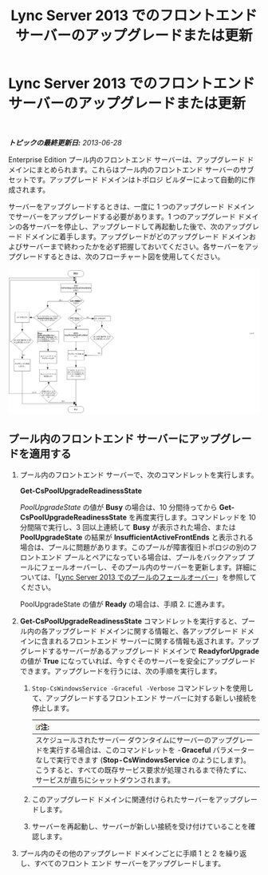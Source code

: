 ﻿---
title: Lync Server 2013 でのフロントエンド サーバーのアップグレードまたは更新
TOCTitle: Lync Server 2013 でのフロントエンド サーバーのアップグレードまたは更新
ms:assetid: 20fa39ae-ecfb-4c72-9cc4-8e183d3c752f
ms:mtpsurl: https://technet.microsoft.com/ja-jp/library/JJ204736(v=OCS.15)
ms:contentKeyID: 48271484
ms.date: 05/19/2016
mtps_version: v=OCS.15
ms.translationtype: HT
---

# Lync Server 2013 でのフロントエンド サーバーのアップグレードまたは更新

 

_**トピックの最終更新日:** 2013-06-28_

Enterprise Edition プール内のフロントエンド サーバーは、アップグレード ドメインにまとめられます。これらはプール内のフロントエンド サーバーのサブセットです。アップグレード ドメインはトポロジ ビルダーによって自動的に作成されます。

サーバーをアップグレードするときは、一度に 1 つのアップグレード ドメインでサーバーをアップグレードする必要があります。1 つのアップグレード ドメインの各サーバーを停止し、アップグレードして再起動した後で、次のアップグレード ドメインに着手します。アップグレードがどのアップグレード ドメインおよびサーバーまで終わったかを必ず把握しておいてください。各サーバーをアップグレードするときは、次のフローチャート図を使用してください。

![サーバーのアップグレード フローチャート](images/JJ204736.42ed59a4-1c26-49f7-ade4-a5a788457ab9(OCS.15).jpg "サーバーのアップグレード フローチャート")

## プール内のフロントエンド サーバーにアップグレードを適用する

1.  プール内のフロントエンド サーバーで、次のコマンドレットを実行します。
    
    **Get-CsPoolUpgradeReadinessState**
    
    *PoolUpgradeState* の値が **Busy** の場合は、10 分間待ってから **Get-CsPoolUpgradeReadinessState** を再度実行します。コマンドレッドを 10 分間隔で実行し、3 回以上連続して **Busy** が表示された場合、または **PoolUpgradeState** の結果が **InsufficientActiveFrontEnds** と表示される場合は、プールに問題があります。このプールが障害復旧トポロジの別のフロントエンド プールとペアになっている場合は、プールをバックアップ プールにフェールオーバーし、そのプール内のサーバーを更新します。詳細については、「[Lync Server 2013 でのプールのフェールオーバー](lync-server-2013-failing-over-a-pool.md)」を参照してください。
    
    PoolUpgradeState の値が **Ready** の場合は、手順 2. に進みます。

2.  **Get-CsPoolUpgradeReadinessState** コマンドレットを実行すると、プール内の各アップグレード ドメインに関する情報と、各アップグレード ドメインに含まれるフロントエンド サーバーに関する情報も返されます。アップグレードするサーバーがあるアップグレード ドメインで **ReadyforUpgrade** の値が **True** になっていれば、今すぐそのサーバーを安全にアップグレードできます。アップグレードを行うには、次の手順を実行します。
    
    1.  `Stop-CsWindowsService -Graceful -Verbose` コマンドレットを使用して、アップグレードするフロントエンド サーバーに対する新しい接続を停止します。
        
        <table>
        <thead>
        <tr class="header">
        <th><img src="images/Gg412781.note(OCS.15).gif" title="note" alt="note" />注:</th>
        </tr>
        </thead>
        <tbody>
        <tr class="odd">
        <td>スケジュールされたサーバー ダウンタイムにサーバーのアップグレードを実行する場合は、このコマンドレットを -<strong>Graceful</strong> パラメーターなしで実行できます (<strong>Stop-CsWindowsService</strong> のようにします)。こうすると、すべての既存サービス要求が処理されるまで待たずに、サービスが直ちにシャットダウンされます。</td>
        </tr>
        </tbody>
        </table>
    
    2.  このアップグレード ドメインに関連付けられたサーバーをアップグレードします。
    
    3.  サーバーを再起動し、サーバーが新しい接続を受け付けていることを確認します。

3.  プール内のその他のアップグレード ドメインごとに手順 1 と 2 を繰り返し、すべてのフロント エンド サーバーをアップグレードします。

